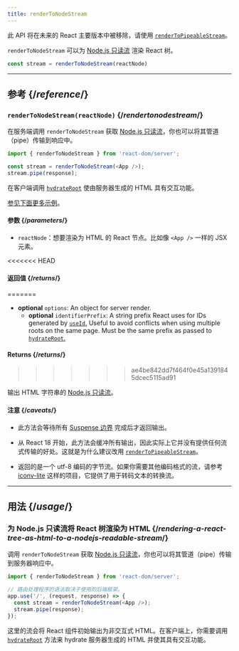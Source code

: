 ```yaml
---
title: renderToNodeStream
---
```


<Deprecated>

此 API 将在未来的 React 主要版本中被移除，请使用 [`renderToPipeableStream`](/reference/react-dom/server/renderToPipeableStream)。

</Deprecated>

<Intro>

`renderToNodeStream` 可以为 [Node.js 只读流](https://nodejs.org/api/stream.html#readable-streams) 渲染 React 树。

```js
const stream = renderToNodeStream(reactNode)
```

</Intro>

<InlineToc />

---

## 参考 {/*reference*/}

### `renderToNodeStream(reactNode)` {/*rendertonodestream*/}

在服务端调用 `renderToNodeStream` 获取 [Node.js 只读流](https://nodejs.org/api/stream.html#readable-streams)，你也可以将其管道（pipe）传输到响应中。

```js
import { renderToNodeStream } from 'react-dom/server';

const stream = renderToNodeStream(<App />);
stream.pipe(response);
```

在客户端调用 [`hydrateRoot`](/reference/react-dom/client/hydrateRoot) 使由服务器生成的 HTML 具有交互功能。

[参见下面更多示例](#usage)。

#### 参数 {/*parameters*/}

* `reactNode`：想要渲染为 HTML 的 React 节点。比如像 `<App />` 一样的 JSX 元素。

<<<<<<< HEAD
#### 返回值 {/*returns*/}
=======
* **optional** `options`: An object for server render.
  * **optional** `identifierPrefix`: A string prefix React uses for IDs generated by [`useId`.](/reference/react/useId) Useful to avoid conflicts when using multiple roots on the same page. Must be the same prefix as passed to [`hydrateRoot`.](/reference/react-dom/client/hydrateRoot#parameters)

#### Returns {/*returns*/}
>>>>>>> ae4be842dd7f464f0e45a1391845dcec5115ad91

输出 HTML 字符串的 [Node.js 只读流](https://nodejs.org/api/stream.html#readable-streams)。

#### 注意 {/*caveats*/}

* 此方法会等待所有 [Suspense 边界](/reference/react/Suspense) 完成后才返回输出。

* 从 React 18 开始，此方法会缓冲所有输出，因此实际上它并没有提供任何流式传输的好处。这就是为什么建议改用 [`renderToPipeableStream`](/reference/react-dom/server/renderToPipeableStream)。

* 返回的是一个 utf-8 编码的字节流。如果你需要其他编码格式的流，请参考 [iconv-lite](https://www.npmjs.com/package/iconv-lite) 这样的项目，它提供了用于转码文本的转换流。

---

## 用法 {/*usage*/}

### 为 Node.js 只读流将 React 树渲染为 HTML {/*rendering-a-react-tree-as-html-to-a-nodejs-readable-stream*/}

调用 `renderToNodeStream` 获取 [Node.js 只读流](https://nodejs.org/api/stream.html#readable-streams)，你也可以将其管道（pipe）传输到服务器响应中。

```js {5-6}
import { renderToNodeStream } from 'react-dom/server';

// 路由处理程序的语法取决于使用的后端框架。
app.use('/', (request, response) => {
  const stream = renderToNodeStream(<App />);
  stream.pipe(response);
});
```

这里的流会将 React 组件初始输出为非交互式 HTML。在客户端上，你需要调用 [`hydrateRoot`](/reference/react-dom/client/hydrateRoot) 方法来 hydrate 服务器生成的 HTML 并使其具有交互功能。
